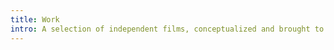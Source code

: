 ```yaml
---
title: Work
intro: A selection of independent films, conceptualized and brought to life by Varun Chopra
---
```

